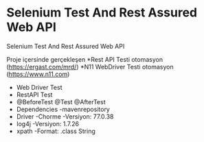 # Selenium Test And Rest Assured Web API
Selenium Test And Rest Assured Web API

Proje içersinde gerçekleşen
*Rest API Testi otomasyon (https://ergast.com/mrd/)
*N11 WebDriver Testi otomasyon (https://www.n11.com)


* Web Driver Test
* RestAPI Test
* @BeforeTest @Test @AfterTest
* Dependencies -mavenrepository
* Driver -Chorme -Versiyon: 77.0.38
* log4j -Versiyon: 1.7.26
* xpath -Format: .class String
